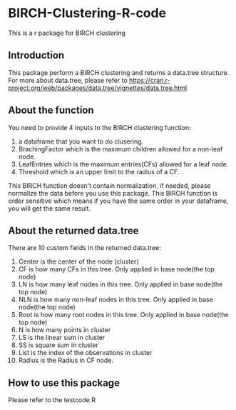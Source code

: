 # BIRCH-Clustering-R-code
This is a r package for BIRCH clustering 


## Introduction
This package perform a BIRCH clustering and returns a data.tree structure. 
For more about data.tree, please refer to https://cran.r-project.org/web/packages/data.tree/vignettes/data.tree.html


## About the function
You need to provide 4 inputs to the BIRCH clustering function:
  1. a dataframe that you want to do clusering. 
  2. BrachingFactor which is the maximum children allowed for a non-leaf node.
  3. LeafEntries which is the maximum entries(CFs) allowed for a leaf node.
  4. Threshold which is an upper limit to the radius of a CF.
  
This BIRCH function doesn't contain normalization, if needed, please normalize the data before you use this package.
This BIRCH function is order sensitive which means if you have the same order in your dataframe, you will get the same result.

## About the returned data.tree
There are 10 custom fields in the returned data.tree:
  1. Center is the center of the node (cluster)
  2. CF is how many CFs in this tree. Only applied in base node(the top node)
  3. LN is how many leaf nodes in this tree. Only applied in base node(the top node)
  4. NLN is how many non-leaf nodes in this tree. Only applied in base node(the top node)
  5. Root is how many root nodes in this tree. Only applied in base node(the top node)
  6. N is how many points in cluster
  7. LS is the linear sum in cluster
  8. SS is square sum in cluster
  9. List is the index of the observations in cluster
 10. Radius is the Radius in CF node. 
 
## How to use this package
Please refer to the testcode.R
